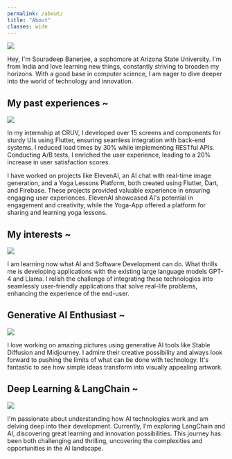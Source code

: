 ```yaml
---
permalink: /about/
title: "About"
classes: wide
---
```


![](https://images.unsplash.com/photo-1540959733332-eab4deabeeaf?ixlib=rb-4.0.3&q=85&fm=jpg&crop=entropy&cs=srgb)

<!-- <img
  src="https://images.unsplash.com/photo-1540959733332-eab4deabeeaf"
  width="50%"
  style="float:right; margin:0 0 0 20px;"
  alt="…"
/> -->

Hey, I'm Souradeep Banerjee, a sophomore at Arizona State University. I'm from India and love learning new things, constantly striving to broaden my horizons. With a good base in computer science, I am eager to dive deeper into the world of technology and innovation.

## My past experiences ~

<!-- <img
  src="https://images.unsplash.com/photo-1635657987517-c143fad8079c"
  width="50%"
  style="float:left; margin:0 20 0 0px;"
  alt="…"
/> -->

![](https://images.unsplash.com/photo-1635657987517-c143fad8079c)

In my internship at CRUV, I developed over 15 screens and components for sturdy UIs using Flutter, ensuring seamless integration with back-end systems. I reduced load times by 30% while implementing RESTful APIs. Conducting A/B tests, I enriched the user experience, leading to a 20% increase in user satisfaction scores.

I have worked on projects like ElevenAI, an AI chat with real-time image generation, and a Yoga Lessons Platform, both created using Flutter, Dart, and Firebase. These projects provided valuable experience in ensuring engaging user experiences. ElevenAI showcased AI's potential in engagement and creativity, while the Yoga-App offered a platform for sharing and learning yoga lessons.

## My interests ~

<!-- <img
  src="https://images.unsplash.com/photo-1554290712-e640351074bd"
  width="50%"
  style="float:right; margin:0 0 0 20px;"
  alt="…"
/> -->

![](https://images.unsplash.com/photo-1554290712-e640351074bd)

I am learning now what AI and Software Development can do. What thrills me is developing applications with the existing large language models GPT-4 and Llama. I relish the challenge of integrating these technologies into seamlessly user-friendly applications that solve real-life problems, enhancing the experience of the end-user.

<!-- ![](https://images.unsplash.com/photo-1539606328118-80c679838702?ixlib=rb-4.0.3&q=85&fm=jpg&crop=entropy&cs=srgb) -->

## Generative AI Enthusiast ~

![](https://images.unsplash.com/photo-1539606328118-80c679838702)

<!-- <img
  src="https://images.unsplash.com/photo-1539606328118-80c679838702"
  width="30%"
  style="float:left; margin:0 20 0 0px;"
  alt="…"
/> -->

I love working on amazing pictures using generative AI tools like Stable Diffusion and Midjourney. I admire their creative possibility and always look forward to pushing the limits of what can be done with technology. It's fantastic to see how simple ideas transform into visually appealing artwork.

## Deep Learning & LangChain ~

![](https://images.unsplash.com/photo-1557562645-4eee56b29bc1?ixlib=rb-4.0.3&q=85&fm=jpg&crop=entropy&cs=srgb)

I'm passionate about understanding how AI technologies work and am delving deep into their development. Currently, I'm exploring LangChain and AI, discovering great learning and innovation possibilities. This journey has been both challenging and thrilling, uncovering the complexities and opportunities in the AI landscape.
